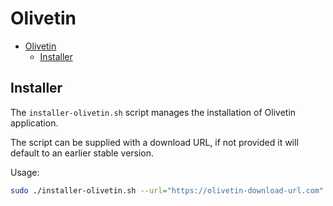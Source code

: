 # Olivetin

- [Olivetin](#olivetin)
  - [Installer](#installer)

## Installer

The `installer-olivetin.sh` script manages the installation of Olivetin application.

The script can be supplied with a download URL, if not provided it will default to an earlier stable version.

Usage:

```sh
sudo ./installer-olivetin.sh --url="https://olivetin-download-url.com"
```
